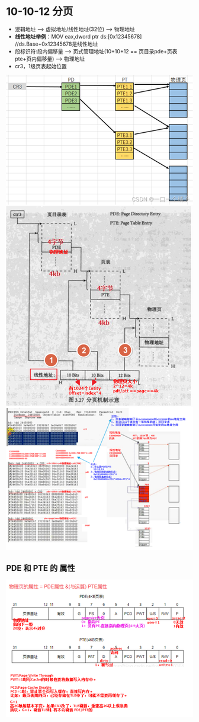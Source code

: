 # 10-10-12 分页
- 逻辑地址 --> 虚拟地址/线性地址(32位) --> 物理地址
- **线性地址举例**：MOV eax,dword ptr ds:[0x12345678] //ds.Base+0x12345678是线性地址
- 段标识符:段内偏移量 --> 页式管理地址(10+10+12 == 页目录pde+页表pte+页内偏移量) --> 物理地址
- cr3，1级页表起始位置

![](../../photo/Pasted%20image%2020221216180714.png)
![](../../photo/Pasted%20image%2020221216200737.png)
![](../../photo/Pasted%20image%2020221217001024.png)
## PDE 和 PTE 的 属性
![](../../photo/Pasted%20image%2020221216224723.png)
